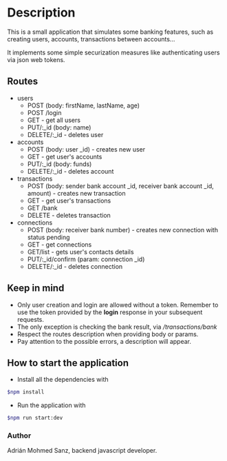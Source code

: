 # Description

This is a small application that simulates some banking features, such as creating users, accounts, transactions between accounts...

It implements some simple securization measures like authenticating users via json web tokens.

## Routes
- users
    - POST (body: firstName, lastName, age)
    - POST /login
    - GET - get all users
    - PUT/:_id (body: name)
    - DELETE/:_id - deletes user
- accounts
    - POST (body: user _id) - creates new user
    - GET - get user's accounts
    - PUT/:_id (body: funds)
    - DELETE/:_id - deletes account
- transactions
    - POST (body: sender bank account _id, receiver bank account _id, amount) - creates new transaction
    - GET - get user's transactions
    - GET /bank
    - DELETE - deletes transaction
- connections
    - POST (body: receiver bank number) - creates new connection with status pending
    - GET - get connections
    - GET/list - gets user's contacts details
    - PUT/:_id/confirm (param: connection _id) 
    - DELETE/:_id - deletes connection

## Keep in mind
- Only user creation and login are allowed without a token. Remember to use the token provided by the **login** response in your subsequent requests.
- The only exception is checking the bank result, via _/transactions/bank_
- Respect the routes description when providing body or params.
- Pay attention to the possible errors, a description will appear.
## How to start the application
- Install all the dependencies with
```bash
$npm install 
```

- Run the application with 
```bash
$npm run start:dev
```

### Author
Adrián Mohmed Sanz, backend javascript developer.
